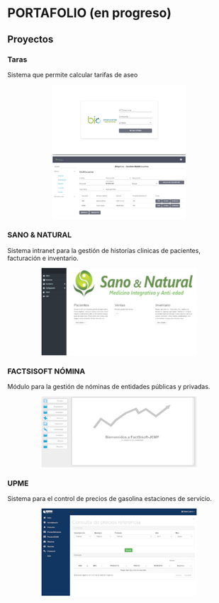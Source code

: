 
# PORTAFOLIO (en progreso)

## Proyectos

### Taras

Sistema que permite calcular tarifas de aseo 

<center>
 
  <span>
  <img src="img/taras-login.JPG" alt="Login" width="300" />
  </span>
  <span>
  <img src="img/taras_multiusuarios.JPG" alt="MultiUsuarios" width="300"/>
</span>
</center>


### SANO & NATURAL

Sistema intranet para la gestión de historías clinicas de pacientes, facturación e inventario.

<center><img src="img/sanoynatural.jpg" alt="Sano & Natural" /></center>

### FACTSISOFT NÓMINA

Módulo para la gestión de nóminas de entidades públicas y privadas.

<center><img src="img/factsisoft.jpg" alt="FACTSISOFT Nómina" /></center>


### UPME

Sistema para el control de precios de gasolina estaciones de servicio.

<center><img src="img/upme.jpg" alt="UPME" /></center>
